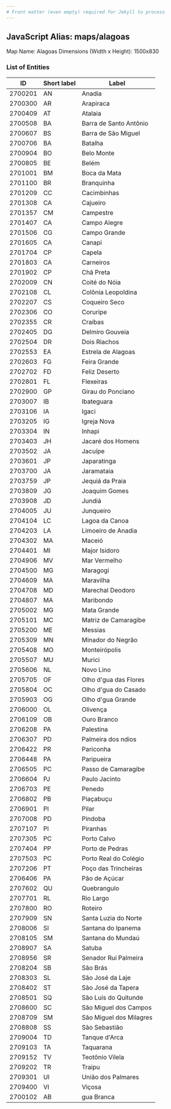 ```yaml
---
# Front matter (even empty) required for Jekyll to process
---
```


## JavaScript Alias: maps/alagoas

Map Name: Alagoas
Dimensions (Width x Height): 1500x830

### List of Entities

| ID      | Short label | Label                   |
| ------- | ----------- | ----------------------- |
| 2700201 | AN          | Anadia                  |
| 2700300 | AR          | Arapiraca               |
| 2700409 | AT          | Atalaia                 |
| 2700508 | BA          | Barra de Santo Antônio  |
| 2700607 | BS          | Barra de São Miguel     |
| 2700706 | BA          | Batalha                 |
| 2700904 | BO          | Belo Monte              |
| 2700805 | BE          | Belém                   |
| 2701001 | BM          | Boca da Mata            |
| 2701100 | BR          | Branquinha              |
| 2701209 | CC          | Cacimbinhas             |
| 2701308 | CA          | Cajueiro                |
| 2701357 | CM          | Campestre               |
| 2701407 | CA          | Campo Alegre            |
| 2701506 | CG          | Campo Grande            |
| 2701605 | CA          | Canapi                  |
| 2701704 | CP          | Capela                  |
| 2701803 | CA          | Carneiros               |
| 2701902 | CP          | Chã Preta               |
| 2702009 | CN          | Coité do Nóia           |
| 2702108 | CL          | Colônia Leopoldina      |
| 2702207 | CS          | Coqueiro Seco           |
| 2702306 | CO          | Coruripe                |
| 2702355 | CR          | Craíbas                 |
| 2702405 | DG          | Delmiro Gouveia         |
| 2702504 | DR          | Dois Riachos            |
| 2702553 | EA          | Estrela de Alagoas      |
| 2702603 | FG          | Feira Grande            |
| 2702702 | FD          | Feliz Deserto           |
| 2702801 | FL          | Flexeiras               |
| 2702900 | GP          | Girau do Ponciano       |
| 2703007 | IB          | Ibateguara              |
| 2703106 | IA          | Igaci                   |
| 2703205 | IG          | Igreja Nova             |
| 2703304 | IN          | Inhapi                  |
| 2703403 | JH          | Jacaré dos Homens       |
| 2703502 | JA          | Jacuípe                 |
| 2703601 | JP          | Japaratinga             |
| 2703700 | JA          | Jaramataia              |
| 2703759 | JP          | Jequiá da Praia         |
| 2703809 | JG          | Joaquim Gomes           |
| 2703908 | JD          | Jundiá                  |
| 2704005 | JU          | Junqueiro               |
| 2704104 | LC          | Lagoa da Canoa          |
| 2704203 | LA          | Limoeiro de Anadia      |
| 2704302 | MA          | Maceió                  |
| 2704401 | MI          | Major Isidoro           |
| 2704906 | MV          | Mar Vermelho            |
| 2704500 | MG          | Maragogi                |
| 2704609 | MA          | Maravilha               |
| 2704708 | MD          | Marechal Deodoro        |
| 2704807 | MA          | Maribondo               |
| 2705002 | MG          | Mata Grande             |
| 2705101 | MC          | Matriz de Camaragibe    |
| 2705200 | ME          | Messias                 |
| 2705309 | MN          | Minador do Negrão       |
| 2705408 | MO          | Monteirópolis           |
| 2705507 | MU          | Murici                  |
| 2705606 | NL          | Novo Lino               |
| 2705705 | OF          | Olho d'gua das Flores   |
| 2705804 | OC          | Olho d'gua do Casado    |
| 2705903 | OG          | Olho d'gua Grande       |
| 2706000 | OL          | Olivença                |
| 2706109 | OB          | Ouro Branco             |
| 2706208 | PA          | Palestina               |
| 2706307 | PD          | Palmeira dos ndios      |
| 2706422 | PR          | Pariconha               |
| 2706448 | PA          | Paripueira              |
| 2706505 | PC          | Passo de Camaragibe     |
| 2706604 | PJ          | Paulo Jacinto           |
| 2706703 | PE          | Penedo                  |
| 2706802 | PB          | Piaçabuçu               |
| 2706901 | PI          | Pilar                   |
| 2707008 | PD          | Pindoba                 |
| 2707107 | PI          | Piranhas                |
| 2707305 | PC          | Porto Calvo             |
| 2707404 | PP          | Porto de Pedras         |
| 2707503 | PC          | Porto Real do Colégio   |
| 2707206 | PT          | Poço das Trincheiras    |
| 2706406 | PA          | Pão de Açúcar           |
| 2707602 | QU          | Quebrangulo             |
| 2707701 | RL          | Rio Largo               |
| 2707800 | RO          | Roteiro                 |
| 2707909 | SN          | Santa Luzia do Norte    |
| 2708006 | SI          | Santana do Ipanema      |
| 2708105 | SM          | Santana do Mundaú       |
| 2708907 | SA          | Satuba                  |
| 2708956 | SR          | Senador Rui Palmeira    |
| 2708204 | SB          | São Brás                |
| 2708303 | SL          | São José da Laje        |
| 2708402 | ST          | São José da Tapera      |
| 2708501 | SQ          | São Luís do Quitunde    |
| 2708600 | SC          | São Miguel dos Campos   |
| 2708709 | SM          | São Miguel dos Milagres |
| 2708808 | SS          | São Sebastião           |
| 2709004 | TD          | Tanque d'Arca           |
| 2709103 | TA          | Taquarana               |
| 2709152 | TV          | Teotônio Vilela         |
| 2709202 | TR          | Traipu                  |
| 2709301 | UI          | União dos Palmares      |
| 2709400 | VI          | Viçosa                  |
| 2700102 | AB          | gua Branca              |
